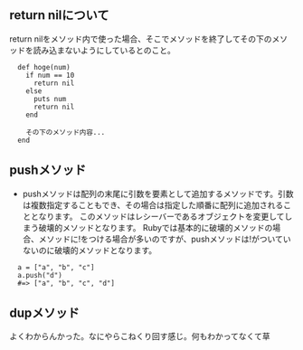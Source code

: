 ## return nilについて

return nilをメソッド内で使った場合、そこでメソッドを終了してその下のメソッドを読み込まないようにしているとのこと。
```
  def hoge(num)
    if num == 10
      return nil
    else
      puts num
      return nil
    end

    その下のメソッド内容...
  end
```

## pushメソッド
  - pushメソッドは配列の末尾に引数を要素として追加するメソッドです。引数は複数指定することもでき、その場合は指定した順番に配列に追加されることとなります。  このメソッドはレシーバーであるオブジェクトを変更してしまう破壊的メソッドとなります。  Rubyでは基本的に破壊的メソッドの場合、メソッドに!をつける場合が多いのですが、pushメソッドは!がついていないのに破壊的メソッドとなります。


  ```
    a = ["a", "b", "c"]
    a.push("d")
    #=> ["a", "b", "c", "d"]
  ```

## dupメソッド
  よくわからんかった。なにやらこねくり回す感じ。何もわかってなくて草